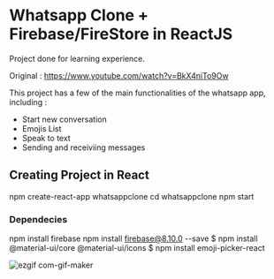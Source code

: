 # Whatsapp Clone + Firebase/FireStore in ReactJS

Project done for learning experience.

Original : https://www.youtube.com/watch?v=BkX4niTo9Ow

This project has a few of the main functionalities of the whatsapp app, including : 

 - Start new conversation
 - Emojis List
 - Speak to text
 - Sending and receiviing messages

## Creating Project in React

npm create-react-app whatsappclone
cd whatsappclone
npm start

### Dependecies

npm install firebase
npm install firebase@8.10.0 --save
$ npm install @material-ui/core @material-ui/icons
$ npm install emoji-picker-react


![ezgif com-gif-maker](https://user-images.githubusercontent.com/98130601/158382862-edd88ee0-7f86-46e1-8021-5a8ea32937db.gif)
